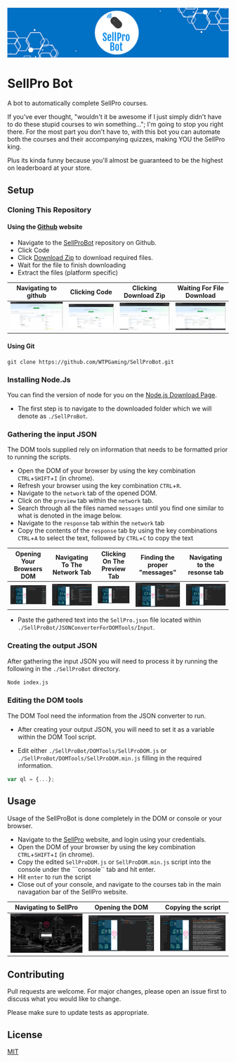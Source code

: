 ![SellProBotLogo](https://github.com/WTPGaming/SellProBot/blob/master/Docs/SellProBotLogo.PNG)

# SellPro Bot

A bot to automatically complete SellPro courses.

If you've ever thought, "wouldn't it be awesome if I just simply didn't have to do these stupid courses to win something…"; I'm going to stop you right there. For the most part you don't have to, with this bot you can automate both the courses and their accompanying quizzes, making YOU the SellPro king.

Plus its kinda funny because you'll almost be guaranteed to be the highest on leaderboard at your store.

## Setup

### Cloning This Repository

#### Using the [Github](https://github.com/WTPGaming/SellProBot) website

 - Navigate to the [SellProBot](https://github.com/WTPGaming/SellProBot) repository on Github.
 - Click Code
 - Click [Download Zip](https://github.com/WTPGaming/SellProBot/archive/master.zip) to download required files.
 - Wait for the file to finish downloading
 - Extract the files (platform specific)

|Navigating to github|Clicking Code|Clicking Download Zip|Waiting For File Download|
|---|---|---|---|
|![Image of the SellProBot Github Page](https://github.com/WTPGaming/SellProBot/blob/master/Docs/SellProBotGithub.PNG)|![Image of the SellProBot Github Page Clicking Code](https://github.com/WTPGaming/SellProBot/blob/master/Docs/SellProBotGithubCode.PNG)|![Image of the SellProBot Github Page Hovering On Download Zip](https://github.com/WTPGaming/SellProBot/blob/master/Docs/SellProBotGithubDownloadZip.PNG)|![Image of the SellProBot Github Page With Downloaded Zip](https://github.com/WTPGaming/SellProBot/blob/master/Docs/SellProBotGithubDownloadedZip.PNG)|

#### Using Git

```
git clone https://github.com/WTPGaming/SellProBot.git
```

### Installing Node.Js

You can find the version of node for you on the [Node.js Download Page](https://nodejs.org/en/download/).

 - The first step is to navigate to the downloaded folder which we will denote as ```./SellProBot```.

### Gathering the input JSON

The DOM tools supplied rely on information that needs to be formatted prior to running the scripts. 

 - Open the DOM of your browser by using the key combination ```CTRL```+```SHIFT```+```I``` (in chrome).
 - Refresh your browser using the key combination ```CTRL```+```R```.
 - Navigate to the ```network``` tab of the opened DOM.
 - Click on the ```preview``` tab within the ```network``` tab.
 - Search through all the files named ```messages``` until you find one similar to what is denoted in the image below.
 - Navigate to the ```response``` tab within the ```network``` tab
 - Copy the contents of the ```response``` tab by using the key combinations ```CTRL```+```A``` to select the text, followed by ```CTRL```+```C``` to copy the text

|Opening Your Browsers DOM|Navigating To The Network Tab|Clicking On The Preview Tab|Finding the proper "messages"|Navigating to the resonse tab|
|---|---|---|---|---|
|![SellProDOM](https://github.com/WTPGaming/SellProBot/blob/master/Docs/SellProDOM.PNG)|![SellProDOM-Networking](https://github.com/WTPGaming/SellProBot/blob/master/Docs/SellProDOMNetwork.PNG)|![SellProDOM](https://github.com/WTPGaming/SellProBot/blob/master/Docs/SellProDOMPreview.PNG)|![SellProDOM](https://github.com/WTPGaming/SellProBot/blob/master/Docs/SellProDOMMessage.PNG)|![SellProDOM](https://github.com/WTPGaming/SellProBot/blob/master/Docs/SellProDOMResponse.PNG)|

 - Paste the gathered text into the ```SellPro.json``` file located within ```./SellProBot/JSONConverterForDOMTools/Input```.

### Creating the output JSON

After gathering the input JSON you will need to process it by running the following in the ```./SellProBot``` directory.

```cmd
Node index.js
```

### Editing the DOM tools

The DOM Tool need the information from the JSON converter to run.

 - After creating your output JSON, you will need to set it as a variable within the DOM Tool script.

 - Edit either ```./SellProBot/DOMTools/SellProDOM.js``` or ```./SellProBot/DOMTools/SellProDOM.min.js``` filling in the required information.

```js
var ql = {...};
```

## Usage

Usage of the SellProBot is done completely in the DOM or console or your browser.

 - Navigate to the [SellPro](online.sellpro.net) website, and login using your credentials.
 - Open the DOM of your browser by using the key combination ```CTRL```+```SHIFT```+```I``` (in chrome).
 - Copy the edited ```SellProDOM.js``` or ```SellProDOM.min.js``` script into the console under the ```console`` tab and hit enter.
 - Hit ```enter``` to run the script
 - Close out of your console, and navigate to the courses tab in the main navagation bar of the SellPro website.

|Navigating to SellPro|Opening the DOM|Copying the script|
|---|---|---|
|![Navigating to SellPro Website](https://github.com/WTPGaming/SellProBot/blob/master/Docs/OnlineSellProLogin.PNG)|![Opening SellPro DOM](https://github.com/WTPGaming/SellProBot/blob/master/Docs/SellProDOM.PNG)|![Copying the SellProBot Script](https://github.com/WTPGaming/SellProBot/blob/master/Docs/OnlineSellProPaste.PNG)|

## Contributing
Pull requests are welcome. For major changes, please open an issue first to discuss what you would like to change.

Please make sure to update tests as appropriate.

## License
[MIT](https://github.com/WTPGaming/SellProBot/blob/master/LICENSE)
